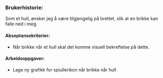 ### Brukerhistorie:
Som et hull, ønsker jeg å være tilgjengelig på brettet, slik at en brikke kan falle ned i meg.

#### Akseptansekriterier:
- Når brikke når et hull skal det komme visuell bekreftelse på dette.

#### Arbeidsoppgaver:
- Lage ny grafikk for spiullerikon når brikke når hull